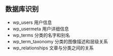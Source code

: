 ## 数据库识别
- wp_users    用户信息
- wp_usermeta 用户详细信息
- wp_terms    分类的名字和别名
- wp_term_taxonomy   分类的图像描述和层级关系
- wp_relationships   文章与分类之间的关系
